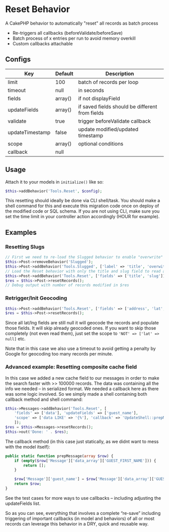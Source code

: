 # Reset Behavior

A CakePHP behavior to automatically "reset" all records as batch process
- Re-triggers all callbacks (beforeValidate/beforeSave)
- Batch process of x entries per run to avoid memory overkill
- Custom callbacks attachable

## Configs
| Key  | Default | Description |
| ------------- | ------------- | ------------- |
|   limit           |   100       |    batch of records per loop    |
|   timeout         |   null      |    in seconds                   |
|   fields          |   array()   |    if not displayField          |
|   updateFields    |   array()   |    if saved fields should be different from fields  |
|   validate        |   true      |    trigger beforeValidate callback            |
|   updateTimestamp |   false     |    update modified/updated timestamp          |
|   scope           |   array()   |    optional conditions         |
|   callback        |   null      |    |

## Usage
Attach it to your models in `initialize()` like so:
```php
$this->addBehavior('Tools.Reset', $config);
```

This resetting should ideally be done via CLI shell/task.
You should make a shell command for this and execute this migration code once
on deploy of the modified code or SQL schema.
If you are not using CLI, make sure you set the time limit in your controller action accordingly (HOUR for example).

## Examples

### Resetting Slugs
```php
// First we need to re-load the Slugged behavior to enable "overwrite" mode
$this->Post->removeBehavior('Slugged');
$this->Post->addBehavior('Tools.Slugged', ['label' => 'title', 'overwite' => true]);
// Load the Reset behavior with only the title and slug field to read and modify.
$this->Post->addBehavior('Tools.Reset', ['fields' => ['title', 'slug']]);
$res = $this->Post->resetRecords();
// Debug output with number of records modified in $res
```

### Retrigger/Init Geocoding
```php
$this->Post->addBehavior('Tools.Reset', ['fields' => ['address', 'lat', 'lng'], 'timeout' => 3]);
$res = $this->Post->resetRecords();
```
Since all lat/lng fields are still null it will geocode the records and populate those fields.
It will skip already geocoded ones. If you want to skip those completely (not even read them),
just set the scope to `'NOT' => ['lat' => null]` etc.

Note that in this case we also use a timeout to avoid getting a penalty by Google for geocoding too many records per minute.

### Advanced example: Resetting composite cache field

In this case we added a new cache field to our messages in order to make the search faster with >> 100000 records. The data was containing all the info we needed – in serialized format. We needed a callback here as there was some logic involved. So we simply made a shell containing both callback method and shell command:
```php
$this->Messages->addBehavior('Tools.Reset', [
    'fields' => ['data'], 'updateFields' => ['guest_name'],
    'scope' => ['data LIKE' => '{%'], 'callback' => 'UpdateShell::prepMessage'
    ]);
$res = $this->Messages->resetRecords();
$this->out('Done: ' . $res);
```

The callback method (in this case just statically, as we didnt want to mess with the model itself):
```php
public static function prepMessage(array $row) {
    if (empty($row['Message']['data_array']['GUEST_FIRST_NAME'])) {
        return [];
    }

    $row['Message']['guest_name'] = $row['Message']['data_array']['GUEST_FIRST_NAME'] . ' ' . $row['Message']['data_array']['GUEST_LAST_NAME'];
    return $row;
}
```
See the test cases for more ways to use callbacks – including adjusting the updateFields list.

So as you can see, everything that involves a complete “re-save” including triggering of important
callbacks (in model and behaviors) of all or most records can leverage this behavior in a DRY, quick and reusable way.
